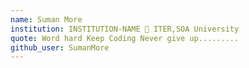 ```yaml
---
name: Suman More
institution: INSTITUTION-NAME 🚩 ITER,SOA University
quote: Word hard Keep Coding Never give up.........
github_user: SumanMore
---
```

